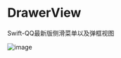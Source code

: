 # DrawerView
Swift-QQ最新版侧滑菜单以及弹框视图


![image](https://raw.githubusercontent.com/wangliujiayou/DrawerView/master/Untitled.gif)
